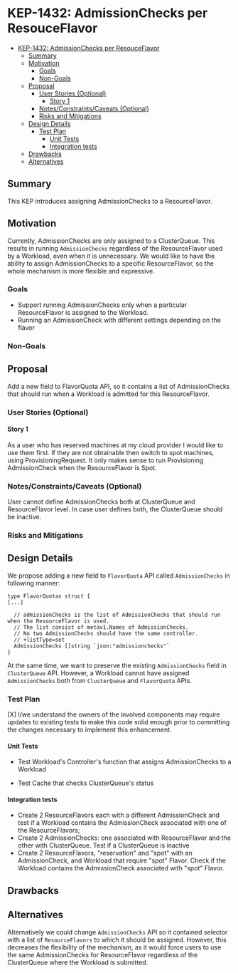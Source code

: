 # KEP-1432: AdmissionChecks per ResouceFlavor

<!-- toc -->
- [KEP-1432: AdmissionChecks per ResouceFlavor](#kep-1432-admissionchecks-per-resouceflavor)
  - [Summary](#summary)
  - [Motivation](#motivation)
    - [Goals](#goals)
    - [Non-Goals](#non-goals)
  - [Proposal](#proposal)
    - [User Stories (Optional)](#user-stories-optional)
      - [Story 1](#story-1)
    - [Notes/Constraints/Caveats (Optional)](#notesconstraintscaveats-optional)
    - [Risks and Mitigations](#risks-and-mitigations)
  - [Design Details](#design-details)
    - [Test Plan](#test-plan)
      - [Unit Tests](#unit-tests)
      - [Integration tests](#integration-tests)
  - [Drawbacks](#drawbacks)
  - [Alternatives](#alternatives)
<!-- /toc -->

## Summary

This KEP introduces assigning AdmissionChecks to a ResourceFlavor.

## Motivation

Currently, AdmissionChecks are only assigned to a ClusterQueue. This results in running `AdmissionChecks` regardless of
the ResourceFlavor used by a Workload, even when it is unnecessary. We would like to have the ability to assign AdmissionChecks
to a specific ResourceFlavor, so the whole mechanism is more flexible and expressive.

### Goals
- Support running AdmissionChecks only when a particular ResourceFlavor is assigned to the Workload.
- Running an AdmissionCheck with different settings depending on the flavor

### Non-Goals

## Proposal

Add a new field to FlavorQuota API, so it contains a list of AdmissionChecks that  should run when a Workload
is admitted for this ResourceFlavor.

### User Stories (Optional)

#### Story 1
As a user who has reserved machines at my cloud provider I would like to use them first. If they are not obtainable then
switch to spot machines, using ProvisioningRequest. It only makes sense to run Provisioning AdmissionCheck when the ResourceFlavor is Spot.

### Notes/Constraints/Caveats (Optional)
User cannot define AdmissionChecks both at ClusterQueue and ResourceFlavor level. In case user defines both, the ClusterQueue
should be inactive.

### Risks and Mitigations

## Design Details
We propose adding a new field to `FlavorQuota` API called `AdmissionChecks` in following manner:

```
type FlavorQuotas struct {
[...]

  // admissionChecks is the list of AdmissionChecks that should run when the ResourceFlavor is used.
  // The list consist of metav1.Names of AdmissionChecks.
  // No two AdmissionChecks should have the same controller.
  // +listType=set
  AdmissionChecks []string `json:"admissionchecks"`
}
```

At the same time, we want to preserve the existing `AdmissionChecks` field in `ClusterQueue` API. However, a Workload cannot have
assigned `AdmissionChecks` both from `ClusterQueue` and `FlavorQuota` APIs.

### Test Plan

[X] I/we understand the owners of the involved components may require updates to
existing tests to make this code solid enough prior to committing the changes necessary
to implement this enhancement.

#### Unit Tests

- Test Workload's Controller's function that assigns AdmissionChecks to a Workload

- Test Cache that checks ClusterQueue's status


#### Integration tests
- Create 2 ResourceFlavors each with a different AdmissionCheck and test if a Workload contains the AdmissionCheck associated with one of the ResourceFlavors;
- Create 2 AdmissionChecks: one associated with ResourceFlavor and the other with ClusterQueue. Test if a ClusterQueue is inactive
- Create 2 ResourceFlavors, "reservation" and "spot" with an AdmissionCheck, and Workload that require "spot" Flavor. Check if the Workload contains the AdmissionCheck associated with "spot" Flavor.

## Drawbacks


## Alternatives
Alternatively we could change `AdmissionChecks` API so it contained selector with a list of `ResourceFlavors` to which
it should be assigned. However, this decreases the flexibility of the mechanism, as it would force users to use the same
AdmissionChecks for ResourceFlavor regardless of the ClusterQueue where the Workload is submitted.
